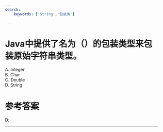 ```yaml
---
search:
    keywords: ['String','包装类']

---
```



# Java中提供了名为（）的包装类型来包装原始字符串类型。

A. Integer     
B. Char     
C. Double      
D. String

# 参考答案

D;

---
